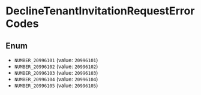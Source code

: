 # DeclineTenantInvitationRequestErrorCodes

## Enum

* `NUMBER_20996101` (value: `20996101`)
* `NUMBER_20996102` (value: `20996102`)
* `NUMBER_20996103` (value: `20996103`)
* `NUMBER_20996104` (value: `20996104`)
* `NUMBER_20996105` (value: `20996105`)
